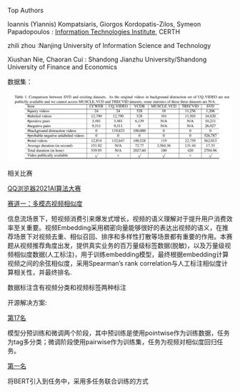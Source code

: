 Top Authors

Ioannis (Yiannis) Kompatsiaris, Giorgos Kordopatis-Zilos, Symeon Papadopoulos : [Information Technologies Institute](https://scholar.google.com/citations?view_op=view_org&hl=zh-CN&org=15565238550923390865), CERTH

zhili zhou :Nanjing University of Information Science and Technology

Xiushan Nie, Chaoran Cui : Shandong Jianzhu University/Shandong University of Finance and Economics



数据集：

![img](duplicate_video_retrieval.assets/IMI%7B_L8T0EK$LN%5D%5DP15HKTX-16373040449921.png)

相关比赛

[QQ浏览器2021AI算法大赛](https://algo.browser.qq.com/)

[赛道一：多模态视频相似度](https://docs.qq.com/doc/p/d57b07f2177d0359c2d15fb0537fa03faf1df032?dver=2.1.27147307)

信息流场景下，短视频消费引来爆发式增长，视频的语义理解对于提升用户消费效率至关重要。视频Embedding采用稠密向量能够很好的表达出视频的语义，在推荐场景下对视频去重、相似召回、排序和多样性打散等场景都有重要的作用。本赛题从视频推荐角度出发，提供真实业务的百万量级标签数据(脱敏)，以及万量级视频相似度数据(人工标注)，用于训练embedding模型，最终根据embedding计算视频之间的余弦相似度，采用Spearman’s rank correlation与人工标注相似度计算相关性，并最终排名.

数据标注含有视频分类和视频标签两种标注

开源解决方案:

[第17名](https://github.com/chenjiashuo123/AIAC-2021-Task1-Rank17)

模型分预训练和微调两个阶段，其中预训练是使用pointwise作为训练数据，任务为tag多分类；微调阶段使用pairwise作为训练集，任务为视频对相似度回归任务。

[第一名](https://github.com/zr2021/2021_QQ_AIAC_Tack1_1st)

将BERT引入到任务中，采用多任务联合训练的方式
